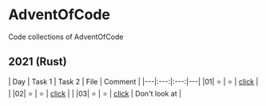 # AdventOfCode
Code collections of AdventOfCode

## 2021 (Rust)

| Day | Task 1 | Task 2 | File | Comment |
|---|:---:|:---:|---|
|01| ⭐️ | ⭐️ | [click](2021/src/day_01.rs) | |
|02| ⭐️ | ⭐️ | [click](2021/src/day_02.rs) | |
|03| ⭐️ | ⭐️ | [click](2021/src/day_03.rs) | Don't look at |
